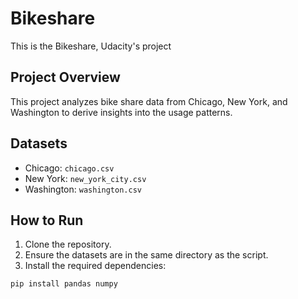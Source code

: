 # Bikeshare
This is the Bikeshare, Udacity's project
## Project Overview
This project analyzes bike share data from Chicago, New York, and
Washington to derive insights into the usage patterns.
## Datasets
- Chicago: `chicago.csv`
- New York: `new_york_city.csv`
- Washington: `washington.csv`
## How to Run
1. Clone the repository.
2. Ensure the datasets are in the same directory as the script.
3. Install the required dependencies:
```bash
pip install pandas numpy